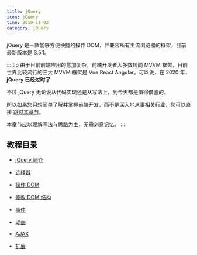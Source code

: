 ```yaml
---
title: jQuery
icon: jQuery
time: 2019-11-02
category: jQuery
---
```


jQuery 是一款能够方便快捷的操作 DOM，并兼容所有主流浏览器的框架，目前最新版本是 3.5.1。

::: tip
由于目前前端应用的愈加复杂，前端开发者大多数转向 MVVM 框架，目前世界比较流行的三大 MVVM 框架是 Vue React Angular。可以说，在 2020 年，**jQuery 已经过时了**!

不过 jQuery 无论说从代码实现还是从写法上，到今天都是值得借鉴的。

所以如果您只想简单了解并掌握前端开发，而不是深入地从事相关行业，您可以直接 [跳过本章节](../../vue/readme.md)。

本章节应以理解写法与思路为主，无需刻意记忆。
:::

<!-- more -->

## 教程目录

- [jQuery 简介](intro.md)

- [选择器](selector.md)

- [操作 DOM](operateDOM.md)

- [修改 DOM 结构](modifyDOM.md)

- [事件](event.md)

- [动画](animation.md)

- [AJAX](AJAX.md)

- [扩展](extend.md)
